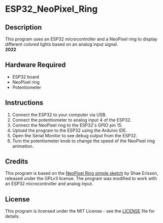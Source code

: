# ESP32_NeoPixel_Ring
## Description
This program uses an ESP32 microcontroller and a NeoPixel ring to display different colored lights based on an analog input signal.<br><b>2022</b>

## Hardware Required

- ESP32 board
- NeoPixel ring
- Potentiometer

## Instructions

1. Connect the ESP32 to your computer via USB.
2. Connect the potentiometer to analog input 4 of the ESP32.
3. Connect the NeoPixel ring to the ESP32's GPIO pin 15.
4. Upload the program to the ESP32 using the Arduino IDE.
5. Open the Serial Monitor to see debug output from the ESP32.
6. Turn the potentiometer knob to change the speed of the NeoPixel ring animation.

## Credits

This program is based on the [NeoPixel Ring simple sketch](https://github.com/adafruit/Adafruit_NeoPixel/blob/master/examples/strandtest/strandtest.ino) by Shae Erisson, released under the GPLv3 license. The program was modified to work with an ESP32 microcontroller and analog input. 

## License

This program is licensed under the MIT License - see the [LICENSE](LICENSE) file for details.

